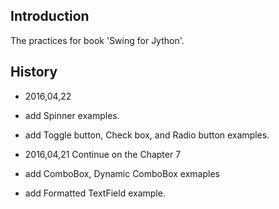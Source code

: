 
## Introduction

The practices for book 'Swing for Jython'.

## History

- 2016,04,22
- add Spinner examples.
- add Toggle button, Check box, and Radio button examples.

- 2016,04,21 
 Continue on the Chapter 7
 - add ComboBox, Dynamic ComboBox exmaples
 - add Formatted TextField example.

